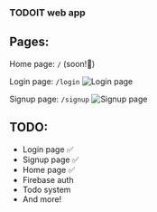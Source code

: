 ### TODOIT web app

## Pages:
Home page: ```/``` (soon!🚀)


Login page: ```/login```
![Login page](https://i.imgur.com/jxqTOTP.png)


Signup page: ```/signup```
![Signup page](https://i.imgur.com/66igLbn.png)


## TODO:

- Login page ✅
- Signup page ✅
- Home page ✅
- Firebase auth
- Todo system
- And more!